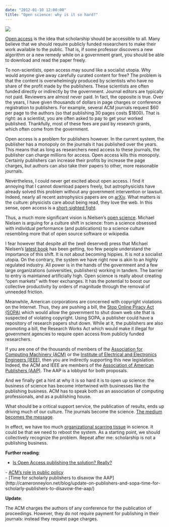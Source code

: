 ```yaml
---
date: "2012-01-10 12:00:00"
title: "Open science: why is it so hard?"
---
```



<a href="https://www.amazon.com/Reinventing-Discovery-New-Networked-Science/dp/0691148902/ref=sr_1_2?ie=UTF8&#038;qid=1326235571&#038;sr=8-2"><img decoding="async" src="http://press.princeton.edu/images/j9517.gif" /></a>

[Open access](https://en.wikipedia.org/wiki/Open_access) is the idea that scholarship should be accessible to all. Many believe that we should require publicly funded researchers to make their work available to the public. That is, if some professor discovers a new algorithm or a new remedy while on a government grant, you should be able to download and read the paper freely. 

To non-scientists, open access may sound like a socialist utopia. Why would anyone give away carefully curated content for free? The problem is that the content is overwhelmingly produced by scientists who have no share of the profit made by the publishers. These scientists are often funded directly or indirectly by the government. Journal editors are typically not paid. Reviewers are almost never paid. In fact, the opposite is true. Over the years, I have given thousands of dollars in page charges or conference registration to publishers. For example, several ACM journals request $60 per page to the authors (so that publishing 30 pages costs $1800). That is right: as a scientist, you are often asked to pay to get your worked published. Thankfully, most of these fees are paid by research grants, which often come from the government. 

Open access is a problem for publishers however. In the current system, the publisher has a monopoly on the journals it has published over the years. This means that as long as researchers need access to these journals, the publisher can charge millions for access. Open access kills this monopoly. Certainly publishers can increase their profits by increase the page charges, but authors can also take their papers to other, more reasonable journals.

Nevertheless, I could never get excited about open access. I find it annoying that I cannot download papers freely, but astrophysicists have already solved this problem without any government intervention or lawsuit. Indeed, nearly all recent astrophysics papers are on [arXiv](http://arxiv.org/). What matters is the culture: physicists care about being read, they love the web. In this sense, open access is a [short-sighted fight](/lemire/blog/2009/10/21/open-access-is-the-short-sighted-fight/). 

Thus, a much more significant vision is Nielsen&rsquo;s [open science](https://www.amazon.com/Reinventing-Discovery-New-Networked-Science/dp/0691148902). Michael Nielsen is arguing for a culture shift in science: from a science obsessed with individual performance (and publications) to a science culture resembling more that of open source software or wikipedia. 

I fear however that despite all the (well deserved) press that Michael Nielsen&rsquo;s [latest book](https://www.amazon.com/Reinventing-Discovery-New-Networked-Science/dp/0691148902) has been getting, too few people understand the importance of this shift. It is not about becoming hippies. It is not a socialist utopia. On the contrary, the system we have right now is akin to an highly regulated industry. All power is in the hands of the government and a few large organizations (universities, publishers) working in tandem. The barrier to entry is maintained artificially high. Open science is really about creating &ldquo;open markets&rdquo; with freer exchanges. It has the potential to boost our collective productivity by orders of magnitude through the removal of unneeded friction.

Meanwhile, American corporations are concerned with copyright violations on the Internet. Thus, they are pushing a bill, the [Stop Online Piracy Act (SOPA)](https://en.wikipedia.org/wiki/Stop_Online_Piracy_Act) which would allow the government to shut down web site that is suspected of violating copyright. Using SOPA, a publisher could have a repository of research papers shut down. While at it, the publishers are also promoting a bill, the Research Works Act which would make it illegal for government agencies to require open access from publicly funded researchers. 

If you are one of the thousands of members of the [Association for Computing Machinery (ACM)](http://www.acm.org/) or the [Institute of Electrical and Electronics Engineers (IEEE)](http://www.ieee.org/index.html), then you are indirectly supporting this new legislation. Indeed, the ACM and IEEE are members of the [Association of American Publishers (AAP)](http://publishers.org/). The AAP is a lobbyist for both proposals.

And we finally get a hint at why it is so hard it is to open up science: the business of science has become intertwined with businesses like the publishing business. ACM has to speak both as an association of computing professionals, and as a publishing house.

What should be a critical support service, the publication of results, ends up driving much of our culture. The journals become the science. [The medium becomes the message](https://en.wikipedia.org/wiki/The_medium_is_the_message).

 In effect, we have too much [organizational scarring tissue](/lemire/blog/2011/10/10/why-arent-we-getting-richer-the-scarring-tissue-theory/) in science. It could be that we need to reboot the system. As a starting point, we should collectively recognize the problem. Repeat after me: scholarship is not a publishing business.

__Further reading__: 

- <a href="https://lemire.me/blog/2009/06/17/is-open-access-publishing-the-solution-really/">Is Open Access publishing the solution? Really?<br/>
</a>
- <a href="http://blog.acm.org/president/?p=67">ACM&rsquo;s role in public policy<br/>
</a>
- [Time for scholarly publishers to disavow the AAP](http://cameronneylon.net/blog/update-on-publishers-and-sopa-time-for-scholarly-publishers-to-disavow-the-aap/)


__Update__: 

 The ACM charges the authors of any conference for the publication of proceedings. However, they do not require payment for publishing in their journals: instead they request page charges. 

